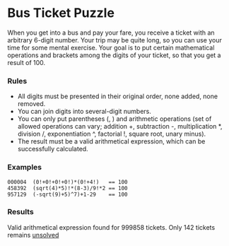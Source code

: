 # Bus Ticket Puzzle

When you get into a bus and pay your fare, you receive a ticket with an arbitrary 6-digit number. Your trip may be quite long, so you can use your time for some mental exercise. Your goal is to put certain mathematical operations and brackets among the digits of your ticket, so that you get a result of 100.

### Rules

- All digits must be presented in their original order, none added, none removed.
- You can join digits into several-digit numbers.
- You can only put parentheses (, ) and arithmetic operations (set of allowed operations can vary; addition +, subtraction -, multiplication *, division /, exponentiation ^, factorial !, square root, unary minus).
- The result must be a valid arithmetical expression, which can be successfully calculated. 

### Examples

	000004  (0!+0!+0!+0!)*(0!+4!)   == 100
	458392  (sqrt(4)*5)!*(8-3)/9!*2 == 100
	957129  (-sqrt(9)+5)^7)+1-29    == 100


### Results

Valid arithmetical expression found for 999858 tickets. Only 142 tickets remains [unsolved](./unsolved.txt)